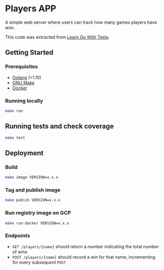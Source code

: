 # Players APP

A simple web server where users can track how many games players have won.

This code was extracted from [Learn Go With Tests](https://quii.gitbook.io/learn-go-with-tests/build-an-application/http-server).

## Getting Started

### Prerequisites

- [Golang](http://golang.org/) (>1.10)
- [GNU Make](https://www.gnu.org/software/make/)
- [Docker](http://docker.com)

### Running locally

```bash
make run
```

## Running tests and check coverage

```bash
make test
```

## Deployment

### Build

```bash
make image VERSION=x.x.x
```

### Tag and publish image

```bash
make pubish VERSION=x.x.x
```

### Run registry image on GCP

```bash
make run-docker VERSION=x.x.x
```

### Endpoints


- `GET /players/{name}` should return a number indicating the total number of wins
- `POST /players/{name}` should record a win for that name, incrementing for every subsequent `POST`
